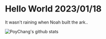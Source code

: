 # Hello World 2023/01/18

It wasn't raining when Noah built the ark..

![PoyChang's github stats](https://github-readme-stats.vercel.app/api?username=poychang&show_icons=true&theme=dracula)
